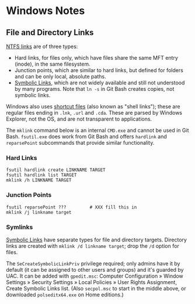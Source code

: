 Windows Notes
=============


File and Directory Links
------------------------

[NTFS links] are of three types:
- Hard links, for files only, which have files share the same MFT entry
  (inode), in the same filesystem.
- Junction points, which are similar to hard links, but defined for folders
  and can be only local, absolute paths.
- [Symbolic Links][gfw sym], which are not widely available and still not
  understood by many programs. Note that `ln -s` in Git Bash creates
  copies, not symbolic links.

Windows also uses [shortcut files][.lnk] (also known as "shell links");
these are regular files ending in `.lnk`, `.url` and `.cda`. These are
parsed by Windows Explorer, not the OS, and are not transparent to
applications.

The `mklink` command below is an internal `CMD.exe` and cannot be used in
Git Bash. `fsutil.exe` does work from Git Bash and offers `hardlink` and
`reparsePoint` subcommands that provide similar functionality.

### Hard Links

    fsutil hardlink create LINKNAME TARGET
    fsutil hardlink list TARGET
    mklink /h LINKNAME TARGET

### Junction Points

    fsutil reparsePoint ???         # XXX fill this in
    mklink /j linkname target

### Symlinks

[Symbolic Links][gfw sym] have separate types for file and directory
targets. Directory links are created with `mklink /d linkname target`; drop
the `/d` option for files.

The `SeCreateSymbolicLinkPriv` privilege required; only admins have it by
default (it can be assigned to other users and groups) and it's guarded by
UAC. It can be added with `gpedit.msc`: Computer Configuration » Window
Settings » Security Settings » Local Policies » User Rights Assignment,
Create Symbolic Links list. (Also `secpol.msc` to start in the middle
above, or downloaded `polseditx64.exe` on Home editions.)



<!-------------------------------------------------------------------->
[NTFS links]: https://en.wikipedia.org/wiki/NTFS_links
[gfw sym]: https://github.com/git-for-windows/git/wiki/Symbolic-Links
[.lnk]: https://en.wikipedia.org/wiki/Shortcut_(computing)#Microsoft_Windows
